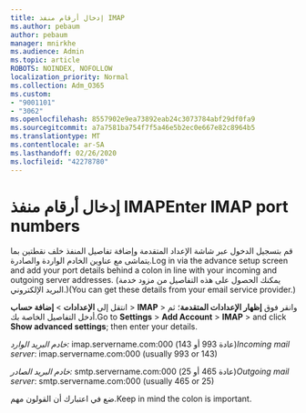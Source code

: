 ```yaml
---
title: إدخال أرقام منفذ IMAP
ms.author: pebaum
author: pebaum
manager: mnirkhe
ms.audience: Admin
ms.topic: article
ROBOTS: NOINDEX, NOFOLLOW
localization_priority: Normal
ms.collection: Adm_O365
ms.custom:
- "9001101"
- "3062"
ms.openlocfilehash: 8557902e9ea73892eab24c3073784abf29df0fa9
ms.sourcegitcommit: a7a7581ba754f7f5a46e5b2ec0e667e82c8964b5
ms.translationtype: MT
ms.contentlocale: ar-SA
ms.lasthandoff: 02/26/2020
ms.locfileid: "42278780"
---
```

# <a name="enter-imap-port-numbers"></a><span data-ttu-id="62a0f-102">إدخال أرقام منفذ IMAP</span><span class="sxs-lookup"><span data-stu-id="62a0f-102">Enter IMAP port numbers</span></span>

<span data-ttu-id="62a0f-103">قم بتسجيل الدخول عبر شاشة الإعداد المتقدمة وإضافة تفاصيل المنفذ خلف نقطتين بما يتماشى مع عناوين الخادم الواردة والصادرة.</span><span class="sxs-lookup"><span data-stu-id="62a0f-103">Log in via the advance setup screen and add your port details behind a colon in line with your incoming and outgoing server addresses.</span></span> <span data-ttu-id="62a0f-104">(يمكنك الحصول على هذه التفاصيل من مزود خدمة البريد الإلكتروني.)</span><span class="sxs-lookup"><span data-stu-id="62a0f-104">(You can get these details from your email service provider.)</span></span> 

<span data-ttu-id="62a0f-105">انتقل إلى **الإعدادات** > **إضافة حساب** > **IMAP** > وانقر فوق **إظهار الإعدادات المتقدمة**؛ ثم أدخل التفاصيل الخاصة بك.</span><span class="sxs-lookup"><span data-stu-id="62a0f-105">Go to **Settings** > **Add Account** > **IMAP** > and click **Show advanced settings**; then enter your details.</span></span> 

<span data-ttu-id="62a0f-106">*خادم البريد الوارد:* imap.servername.com:000 (عادة 993 أو 143)</span><span class="sxs-lookup"><span data-stu-id="62a0f-106">*Incoming mail server*: imap.servername.com:000 (usually 993 or 143)</span></span> 

<span data-ttu-id="62a0f-107">*خادم البريد الصادر:* smtp.servername.com:000 (عادة 465 أو 25)</span><span class="sxs-lookup"><span data-stu-id="62a0f-107">*Outgoing mail server*: smtp.servername.com:000 (usually 465 or 25)</span></span> 

<span data-ttu-id="62a0f-108">ضع في اعتبارك أن القولون مهم.</span><span class="sxs-lookup"><span data-stu-id="62a0f-108">Keep in mind the colon is important.</span></span> 
